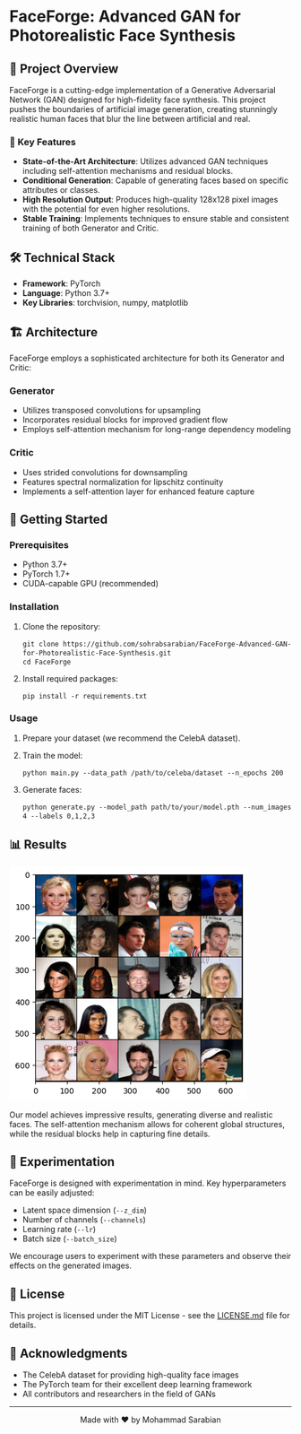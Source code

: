 # FaceForge: Advanced GAN for Photorealistic Face Synthesis

## 🌟 Project Overview

FaceForge is a cutting-edge implementation of a Generative Adversarial Network (GAN) designed for high-fidelity face synthesis. This project pushes the boundaries of artificial image generation, creating stunningly realistic human faces that blur the line between artificial and real.

### 🚀 Key Features

- **State-of-the-Art Architecture**: Utilizes advanced GAN techniques including self-attention mechanisms and residual blocks.
- **Conditional Generation**: Capable of generating faces based on specific attributes or classes.
- **High Resolution Output**: Produces high-quality 128x128 pixel images with the potential for even higher resolutions.
- **Stable Training**: Implements techniques to ensure stable and consistent training of both Generator and Critic.

## 🛠 Technical Stack

- **Framework**: PyTorch
- **Language**: Python 3.7+
- **Key Libraries**: torchvision, numpy, matplotlib

## 🏗 Architecture

FaceForge employs a sophisticated architecture for both its Generator and Critic:

### Generator
- Utilizes transposed convolutions for upsampling
- Incorporates residual blocks for improved gradient flow
- Employs self-attention mechanism for long-range dependency modeling

### Critic
- Uses strided convolutions for downsampling
- Features spectral normalization for lipschitz continuity
- Implements a self-attention layer for enhanced feature capture

## 🚦 Getting Started

### Prerequisites
- Python 3.7+
- PyTorch 1.7+
- CUDA-capable GPU (recommended)

### Installation

1. Clone the repository:
   ```
   git clone https://github.com/sohrabsarabian/FaceForge-Advanced-GAN-for-Photorealistic-Face-Synthesis.git
   cd FaceForge
   ```

2. Install required packages:
   ```
   pip install -r requirements.txt
   ```

### Usage

1. Prepare your dataset (we recommend the CelebA dataset).

2. Train the model:
   ```
   python main.py --data_path /path/to/celeba/dataset --n_epochs 200
   ```

3. Generate faces:
   ```
   python generate.py --model_path path/to/your/model.pth --num_images 4 --labels 0,1,2,3
   ```

## 📊 Results

![Sample Generated Faces](Fake_images.png)

Our model achieves impressive results, generating diverse and realistic faces. The self-attention mechanism allows for coherent global structures, while the residual blocks help in capturing fine details.

## 🔬 Experimentation

FaceForge is designed with experimentation in mind. Key hyperparameters can be easily adjusted:

- Latent space dimension (`--z_dim`)
- Number of channels (`--channels`)
- Learning rate (`--lr`)
- Batch size (`--batch_size`)

We encourage users to experiment with these parameters and observe their effects on the generated images.


## 📜 License

This project is licensed under the MIT License - see the [LICENSE.md](LICENSE.md) file for details.

## 🙏 Acknowledgments

- The CelebA dataset for providing high-quality face images
- The PyTorch team for their excellent deep learning framework
- All contributors and researchers in the field of GANs

---

<p align="center">
  Made with ❤️ by Mohammad Sarabian
</p>
